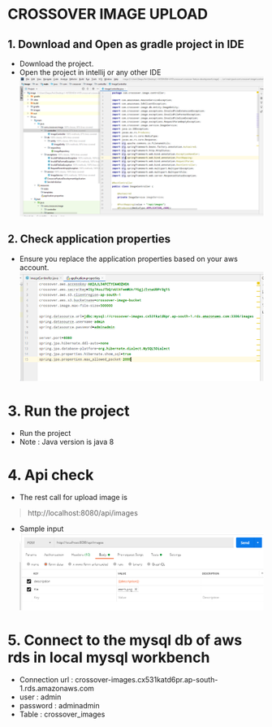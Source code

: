 # CROSSOVER IMAGE UPLOAD

## 1. Download and Open as gradle project in IDE
* Download the project.
* Open the project in intellij or any other IDE
![](./images/projectInIntellij.png)

## 2. Check application properties
* Ensure you replace the application properties based on your aws account.
![](./images/applicationProperties.png)

# 3. Run the project
* Run the project 
* Note : Java version is java 8

# 4. Api check
* The rest call for upload image is 
> http://localhost:8080/api/images
* Sample input 
![](./images/sampleInput.png)

# 5. Connect to the mysql db of aws rds in local mysql workbench

* Connection url : crossover-images.cx531katd6pr.ap-south-1.rds.amazonaws.com
* user : admin
* password : adminadmin
* Table : crossover_images


